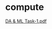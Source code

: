 # compute
[DA & ML Task-1.pdf](https://github.com/amanmehra-23/compute/files/12793452/DA.ML.Task-1.pdf)
